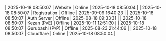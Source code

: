 | 2025-10-18 08:50:07 | Website | Online | 2025-10-18 08:50:04 |
| 2025-10-18 08:50:07 | Registration | Offline | 2025-09-09 16:40:23 |
| 2025-10-18 08:50:07 | Auth Server | Offline | 2025-08-18 09:33:31 |
| 2025-10-18 08:50:07 | Kezan (PvE) | Offline | 2025-10-11 12:51:30 |
| 2025-10-18 08:50:07 | Gurubashi (PvP) | Offline | 2025-08-23 21:44:06 |
| 2025-10-18 08:50:07 | Cloudflare | Online | 2025-10-18 08:50:04 |
